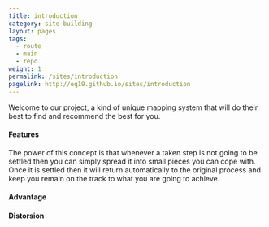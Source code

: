```yaml
---
title: introduction
category: site building
layout: pages
tags:
  - route
  - main
  - repo
weight: 1
permalink: /sites/introduction
pagelink: http://eq19.github.io/sites/introduction
---
```

Welcome to our project, a kind of unique mapping system that will do their best to find and recommend the best for you.  

#### Features  
The power of this concept is that whenever a taken step is not going to be settled then you can simply spread it into small pieces you can cope with. Once it is settled then it will return automatically to the original process and keep you remain on the track to what you are going to achieve. 

#### Advantage  


#### Distorsion  
